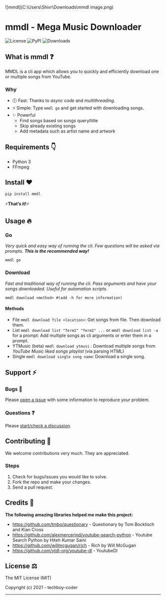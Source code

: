 ![mmdl](C:\Users\Shivr\Downloads\mmdl image.png)

# mmdl - Mega Music Downloader

![License](https://img.shields.io/pypi/l/mmdl?style=for-the-badge) ![PyPI](https://img.shields.io/pypi/v/mmdl?style=for-the-badge) ![Downloads](https://img.shields.io/pypi/dw/mmdl?style=for-the-badge)

## What is mmdl ❓

MMDL is a cli app which allows you to quickly and efficiently download one or multiple songs from YouTube.

### Why

- 🕖 Fast: Thanks to *async code* and *multithreading*.
- ⚡ Simple: Type `mmdl go`  and get started with downloading songs.
- ✨ Powerful
  - Find songs based on songs query/title
  - Skip already existing songs
  - Add metadata such as artist name and artwork

## Requirements 👇

- Python 3
- FFmpeg

## Install ❤️

```bash
pip install mmdl
```

⚡**That’s it!**⚡

## Usage 🔥

### Go

*Very quick and easy way of running the cli. Few questions will be asked via prompts. **This is the recommended way!***

```shell
mmdl go
```

### Download

*Fast and traditional way of running the cli. Pass arguments and have your songs downloaded. Useful for automation scripts.*

```shell
mmdl download <method> #(add -h for more information)
```

#### Methods

- File `mmdl download file <location>`: Get songs from file. Then download them.
- List `mmdl download list "Term1" "Term2" ...` or `mmdl download list -a` for a prompt: Add multiple songs as cli arguments or enter them in a prompt.
- YTMusic (beta) `mmdl download ytmusi` : Download multiple songs from *YouTube Music liked songs playlist* (via parsing HTML)
- Single `mmdl download single song name`: Download a single song.

## Support ⚡

### Bugs 🐛

Please [open a issue](https://github.com/techboy-coder/mmdl/issues/new) with some information to reproduce your problem.

### Questions ❓

Please [start/check a discussion](https://github.com/techboy-coder/mmdl/discussions/new). 

## Contributing 🤜

We welcome contributions very much. They are appreciated. 

### Steps

1. Check for bugs/issues you would like to solve.
2. Fork the repo and make your changes.
3. Send a pull request.

## Credits 🥂

**The following amazing libraries helped me make this project:**

- https://github.com/tmbo/questionary - Questionary by Tom Bocklisch and Kian Cross
- https://github.com/alexmercerind/youtube-search-python - Youtube Search Python by Hiteh Kumar Saini
- https://github.com/willmcgugan/rich - Rich by Will McGugan
- https://github.com/ytdl-org/youtube-dl - YoutubeDl

## License ⚖️

The MIT License (MIT)

Copyright (c) 2021 - techboy-coder

------

